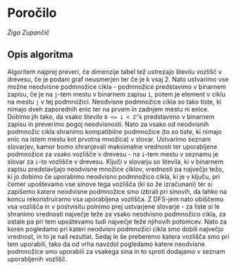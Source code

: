 # Poročilo

*Žiga Zupančič*

## Opis algoritma
Algoritem najprej preveri, če dimenzije tabel tež ustrezajo številu vozlišč v drevesu, če je podani graf neusmerjen
ter če je k vsaj 2. Nato ustvarimo vse možne neodvisne podmnožice cikla - podmnožice predstavimo v binarnem zapisu, 
če je na `j`-tem mestu v binarnem zapisu `1`, potem je element v ciklu na mestu `j` v tej podmnožici.
Neodvisne podmnožice cikla so tako tiste, ki nimajo dveh zaporednih enic ter na prvem in zadnjem mestu ni enice.
Dobimo jih tako, da vsako število `0 <= i < 2^k` predstavimo v binarnem zapisu 
in preverimo pogoj neodvisnosti. Nato za vsako od neodvisnih podmnožic cikla shranimo kompatibilne podmnožice (to so 
tiste, ki nimajo enic na istem mestu kot prvotna množica) v slovar. Ustvarimo seznam slovarjev, kamor bomo shranjevali 
maksimalne vrednosti ter uporabljene podmnožice za vsako vozlišče v drevesu - na `i`-tem mestu v seznamu je slovar za 
`i`-to vozlišče v drevesu. Ključi v slovarju so števila, ki v binarnem zapisu predstavljajo neodvisne množice ciklov, 
vrednosti pa največjo težo, ki jo dobimo če uporabimo neodvisno podmnožico cikla, ki je v ključu, pri čemer 
upoštevamo vse sinove tega vozlišča (ki so že izračunani) ter si zapišemo katere neodvisne podmnožice smo izbrali pri 
sinovih, da lahko na koncu rekonstruiramo vsa uporabljena vozlišča.
Z DFS-jem nato obiščemo vsa vozlišča in v postvisitu polnimo prej ustvarjene slovarje - za liste si le shranimo 
vrednosti največje teže za vsako neodvisno podmnožico cikla, za ostale pa pri tem upoštevamo tudi največje teže 
njihovih potomcev.
Nato za koren pogledamo pri kateri neodvisni podmnožici cikla smo dobili največjo vrednost, in to je naš rezultat. 
Sedaj le še preberemo katera vozlišča smo pri tem uporabili, tako da od vrha navzdol pogledamo katere neodvisne 
podmnožice smo uporabili za vsakega sina in to sproti dodajamo v seznam uporabljenih vozlišč.